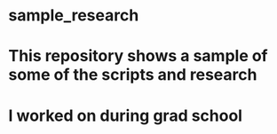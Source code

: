 # sample_research
# This repository shows a sample of some of the scripts and research
# I worked on during grad school
